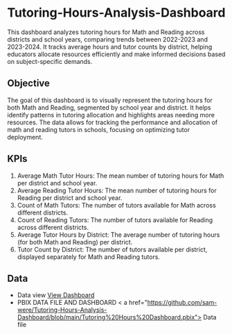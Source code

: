 # Tutoring-Hours-Analysis-Dashboard
This dashboard analyzes tutoring hours for Math and Reading across districts and school years, comparing trends between 2022-2023 and 2023-2024. It tracks average hours and tutor counts by district, helping educators allocate resources efficiently and make informed decisions based on subject-specific demands.

## Objective
The goal of this dashboard is to visually represent the tutoring hours for both Math and Reading, segmented by school year and district. It helps identify patterns in tutoring allocation and highlights areas needing more resources. The data allows for tracking the performance and allocation of math and reading tutors in schools, focusing on optimizing tutor deployment.

## KPIs
1. Average Math Tutor Hours: The mean number of tutoring hours for Math per district and school year.
2.  Average Reading Tutor Hours: The mean number of tutoring hours for Reading per district and school year.
3. Count of Math Tutors: The number of tutors available for Math across different districts.
4. Count of Reading Tutors: The number of tutors available for Reading across different districts.
5. Average Tutor Hours by District: The average number of tutoring hours (for both Math and Reading) per district.
6. Tutor Count by District: The number of tutors available per district, displayed separately for Math and Reading tutors.


## Data 
- Data view <a href="https://github.com/sam-were/Tutoring-Hours-Analysis-Dashboard/blob/main/image.png"> View Dashboard</a>
- PBIX DATA FILE AND DASHBOARD < a href="https://github.com/sam-were/Tutoring-Hours-Analysis-Dashboard/blob/main/Tutoring%20Hours%20Dashboard.pbix"> Data file</a>
